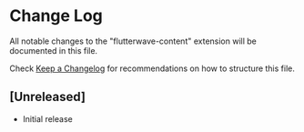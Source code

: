 # Change Log

All notable changes to the "flutterwave-content" extension will be documented in this file.

Check [Keep a Changelog](http://keepachangelog.com/) for recommendations on how to structure this file.

## [Unreleased]

- Initial release